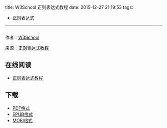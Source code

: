 title: W3School 正则表达式教程
date: 2015-12-27 21:19:53
tags:
  - 正则表达式
---

![]()

作者：[W3School](http://www.w3cschool.cc)

来源：[正则表达式教程](http://www.w3cschool.cc/regexp/regexp-tutorial.html)

<!--more-->

## 在线阅读 ##

* [正则表达式教程](https://www.gitbook.com/book/wizardforcel/w3school-regex/details)

## 下载 ##

* [PDF格式](https://www.gitbook.com/download/pdf/book/wizardforcel/w3school-regex)
* [EPUB格式](https://www.gitbook.com/download/epub/book/wizardforcel/w3school-regex)
* [MOBI格式](https://www.gitbook.com/download/mobi/book/wizardforcel/w3school-regex)